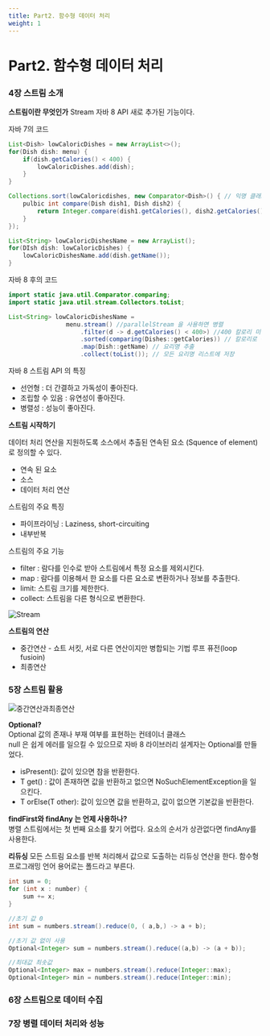 ```yaml
---
title: Part2. 함수형 데이터 처리
weight: 1
---
```


# Part2. 함수형 데이터 처리

### 4장 스트림 소개
**스트림이란 무엇인가**
Stream 자바 8 API 새로 추가된 기능이다.

자바 7의 코드
```java
List<Dish> lowCaloricDishes = new ArrayList<>();
for(Dish dish: menu) {
    if(dish.getCalories() < 400) {
        lowCaloricDishes.add(dish);
    }
}

Collections.sort(lowCaloricdishes, new Comparator<Dish>() { // 익명 클래스로 요리 정렬
    pulbic int compare(Dish dish1, Dish dish2) {
        return Integer.compare(dish1.getCalories(), dish2.getCalories());
    }
});

List<String> lowCaloricDishesName = new ArrayList();
for(DIsh dish: lowCaloricDishes) {
    lowCaloricDishesName.add(dish.getName());
}

```

자바 8 후의 코드
```java
import static java.util.Comparator.comparing;
import static java.util.stream.Collectors.toList;

List<String> lowCaloricDishesName =
                menu.stream() //parallelStream 을 사용하면 병렬 
                    .filter(d -> d.getCalories() < 400>) //400 칼로리 미만의 요리 선택
                    .sorted(comparing(Dishes::getCalories)) // 칼로리로 정렬
                    .map(Dish::getName) // 요리명 추출
                    .collect(toList()); // 모든 요리명 리스트에 저장

```

자바 8 스트림 API 의 특징
- 선언형 : 더 간결하고 가독성이 좋아진다.
- 조립할 수 있음 : 유연성이 좋아진다.
- 병렬성 : 성능이 좋아진다.


**스트림 시작하기**

데이터 처리 연산을 지원하도록 소스에서 추출된 연속된 요소 (Squence of element)로 정의할 수 있다.
- 연속 된 요소 
- 소스
- 데이터 처리 연산

스트림의 주요 특징
- 파이프라이닝 : Laziness, short-circuiting
- 내부반복 

스트림의 주요 기능  
- filter : 람다를 인수로 받아 스트림에서 특정 요소를 제외시킨다.  
- map : 람다를 이용해서 한 요소를 다른 요소로 변환하거나 정보를 추출한다.  
- limit: 스트림 크기를 제한한다.  
- collect: 스트림을 다른 형식으로 변환한다.

![Stream](/images/stream.png)

**스트림의 연산**

- 중간연산 - 쇼트 서킷, 서로 다른 연산이지만 병합되는 기법 루프 퓨전(loop fusioin)
- 최종연산 


### 5장 스트림 활용

![중간연산과최종연산](/images/stream_연산.jpg)

**Optional?**  
Optional 값의 존재나 부재 여부를 표현하는 컨테이너 클래스  
null 은 쉽게 에러를 일으킬 수 있으므로 자바 8 라이브러리 설계자는 Optional<T>를 만들었다.

- isPresent(): 값이 있으면 참을 반환한다.
- T get() : 값이 존재하면 값을 반환하고 없으면 NoSuchElementException을 일으킨다.
- T orElse(T other): 값이 있으면 값을 반환하고, 값이 없으면 기본값을 반환한다.

**findFirst와 findAny 는 언제 사용하나?**  
병렬 스트림에서는 첫 번째 요소를 찾기 어렵다.
요소의 순서가 상관없다면 findAny를 사용한다.

**리듀싱**
모든 스트림 요소를 반복 처리해서 값으로 도출하는 리듀싱 연산을 한다.
함수형 프로그래밍 언어 용어로는 폴드라고 부른다.

```java
int sum = 0;
for (int x : number) {
    sum += x;
}

//초기 값 0 
int sum = numbers.stream().reduce(0, ( a,b,) -> a + b);

//초기 값 없이 사용
Optional<Integer> sum = numbers.stream().reduce((a,b) -> (a + b));

//최대값 최솟값
Optional<Integer> max = numbers.stream().reduce(Integer::max);
Optional<Integer> min = numbers.stream().reduce(Integer::min);
```

### 6장 스트림으로 데이터 수집
### 7장 병렬 데이터 처리와 성능